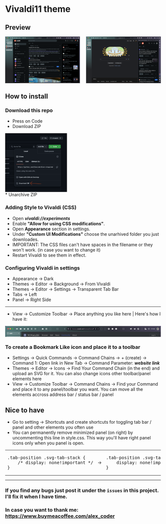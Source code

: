 # Vivaldi11 theme

## Preview

<div style="display: flex; justify-content: space-between;">
    <img src="img/preview1.png" alt="preview" style="width: 48%;" />
    <img src="img/preview2.png" alt="preview" style="width: 48%;" />
</div>

## How to install

### Download this repo
* Press on Code
* Download ZIP
<img style="display: block" src="img/download-project.png" alt="how to download" width="200"/>
* Unarchive ZIP

### Adding Style to Vivaldi (CSS)
* Open ***vivaldi://experiments***
* Enable **"Allow for using CSS modifications"**.
* Open **Appearance** section in settings.
* Under **"Custom UI Modifications"** choose the unarhived folder you just downloades.
* IMPORTANT: The CSS files can't have spaces in the filename or they won't work. (in case you want to change it)
* Restart Vivaldi to see them in effect.

### Configuring Vivaldi in settings
* Appearance -> Dark
* Themes -> Editor -> Background -> From Vivaldi
* Themes -> Editor -> Settings -> Transparent Tab Bar
* Tabs -> Left
* Panel -> Right Side
<hr>

* View -> Customize Toolbar -> Place anything you like here | Here's how I have it:

<img style="display: block" src="img/toolbar.png" alt="how to download" width="800"/>

### To create a Bookmark Like icon and place it to a toolbar
* Settings -> Quick Commands -> Command Chains -> + (create) -> Command 1: Open link in New Tab -> Command Parameter: ***website link***
* Themes -> Editor -> Icons -> Find Your Command Chain (in the end) and upload an SVG for it. You can also change icons other toolbar/panel elements here
*  View -> Customize Toolbar -> Command Chains -> Find your Command and place it to any panel/toolbar you want. You can move all the elements accross address bar / status bar / panel


## Nice to have
* Go to setting -> Shortcuts and create shortcuts for toggling tab bar / panel and other elements you often use 
* You can permanently remove minimized panel (on right) by uncommenting this line in style.css. This way you'll have right panel icons only when you panel is open. 


<table>
<tr>
<td>
<pre>
.tab-position .svg-tab-stack {
    /* display: none!important */
}
</pre>
</td>
<td>
&rarr;
</td>
<td>
<pre>
.tab-position .svg-tab-stack {
    display: none!important
}
</pre>
</td>
</tr>
</table>

<hr/>

### If you find any bugs just post it under the `issues` in this project. I'll fix it when I have time.
### In case you want to thank me: https://www.buymeacoffee.com/alex_coder